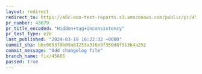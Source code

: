 ```yaml
---
layout: redirect
redirect_to: https://a8c-woo-test-reports.s3.amazonaws.com/public/pr/45679/e2e/index.html
pr_number: 45679
pr_title_encoded: "Hidden+tag+inconsistency"
pr_test_type: e2e
last_published: "2024-03-19 16:22:32 +0000"
commit_sha: bbc0853f8b09a81253a316e9f350d8f513b4a252
commit_message: "Add changelog file"
branch_name: fix/45665
passed: true
---
```

